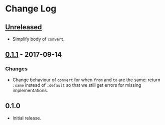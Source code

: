 # Change Log

## [Unreleased]
- Simplify body of `convert`.

## [0.1.1] - 2017-09-14
### Changes
- Change behaviour of `convert` for when `from` and `to` are the same:
  return `:same` instead of `:default` so that we still get errors for
  missing implementations.

## 0.1.0
- Initial release.

[Unreleased]: https://github.com/chrisjd-uk/speconv/compare/0.1.1...HEAD
[0.1.1]: https://github.com/chrisjd-uk/speconv/compare/0.1.0...0.1.1
